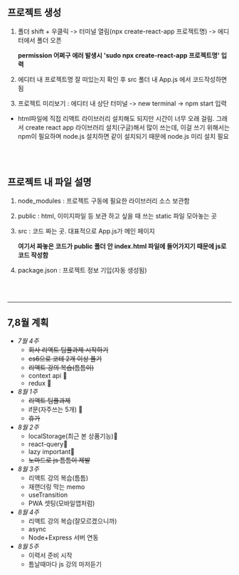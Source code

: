 ## 프로젝트 생성

1. 폴더 shift + 우클릭 -> 터미널 열림(npx create-react-app 프로젝트명) -> 에디터에서 폴더 오픈

    **permission 어쩌구 에러 발생시 'sudo npx create-react-app 프로젝트명' 입력**

2. 에디터 내 프로젝트명 잘 떠있는지 확인 후 src 폴더 내 App.js 에서 코드작성하면 됨

3. 프로젝트 미리보기 : 에디터 내 상단 터미널 -> new terminal -> npm start 입력

 - html파일에 직접 리액트 라이브러리 설치해도 되지만 시간이 너무 오래 걸림. 그래서 create react app 라이브러리 설치(구글)해서 많이 쓰는데, 이걸 쓰기 위해서는 npm이 필요하며 node.js 설치하면 같이 설치되기 때문에 node.js 미리 설치 필요
<br>
<br>

## 프로젝트 내 파일 설명
1. node_modules : 프로젝트 구동에 필요한 라이브러리 소스 보관함

2. public : html, 이미지파일 등 보관 하고 싶을 때 쓰는 static 파일 모아놓는 곳

3. src : 코드 짜는 곳. 대표적으로 App.js가 메인 페이지 

    **여기서 짜놓은 코드가 public 폴더 안 index.html 파일에 들어가지기 때문에 js로 코드 작성함**
    
4. package.json : 프로젝트 정보 기입(자동 생성됨)

<br><br>

--------------------------------

## 7,8월 계획
- *7월 4주*
  - ~~회사 리액트 팀플과제 시작하기~~
  - ~~es6으로 코테 2개 이상 풀기~~
  - ~~리액트 강의 복습(틈틈이)~~
  - context api 💢
  - redux 💢
- *8월 1주*
   - ~~리액트 팀플과제~~
   - if문(자주쓰는 5개) 💢
   - ~~휴가~~
- *8월 2주*
   - localStorage(최근 본 상품기능)💢
   - react-query💢
   - lazy important💢
   - ~~노마드로 js 틈틈이 제발~~
- *8월 3주*
   - 리액트 강의 복습(틈틈)
   - 재랜더링 막는 memo
   - useTransition
   - PWA 셋팅(모바일앱처럼)
- *8월 4주*
   - 리액트 강의 복습(잘모르겠으니까) 
   - async
   - Node+Express 서버 연동
- *8월 5주*
   - 이력서 준비 시작
   - 틈날때마다 js 강의 마저듣기
